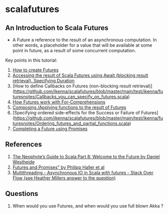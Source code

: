 scalafutures
============


An Introduction to Scala Futures
-------------

* A Future a reference to the result of an asynchronous computation. In other words, a placeholder for a value that will be available at some point in future, as a result of some concurrent computation.

Key points in this tutorial:

1. [How to create Futures](https://github.com/ikenna/scalafutures/blob/master/main/test/ikenna/futuresnotes/How_to_create_futures.scala)
2. [Accessing the result of Scala Futures using Await (blocking result retrieval). Specifying Duration](https://github.com/ikenna/scalafutures/blob/master/main/test/ikenna/futuresnotes/Accessing_the_result_of_a_future.scala)
3. [How to define Callbacks on Futures (non-blocking result retrieval)] (https://github.com/ikenna/scalafutures/blob/master/main/test/ikenna/futuresnotes/Callbacks_you_can_specify_on_futures.scala)
4. [How Futures work with For-Comprehensions](https://github.com/ikenna/scalafutures/blob/master/main/test/ikenna/futuresnotes/For_comprehensions_and_Futures.scala)
5. [Composing /Applying functions to the result of Futures](https://github.com/ikenna/scalafutures/blob/master/main/test/ikenna/futuresnotes/Composition_applying_functions_to_the_result_of_futures.scala)
6. [Specifying ordered side-effects for the Success or Failure of Futures]  (https://github.com/ikenna/scalafutures/blob/master/main/test/ikenna/futuresnotes/Ordering_futures_and_partial_functions.scala)
7. [Completing a Future using Promises](https://github.com/ikenna/scalafutures/blob/master/main/test/ikenna/futuresnotes/How_does_a_Future_complete.scala)


References
-------------

1. [The Neophyte’s Guide to Scala Part 8: Welcome to the Future by Daniel Westheide](http://danielwestheide.com/blog/2013/01/09/the-neophytes-guide-to-scala-part-8-welcome-to-the-future.html)
2. [Futures and Promises" by Philipp Haller et al](http://docs.scala-lang.org/overviews/core/futures.html)
3. [Multithreading - Asynchronous IO in Scala with futures - Stack Over Flow (see Heather Millers answer to the question)](http://stackoverflow.com/questions/13097754/asynchronous-io-in-scala-with-futures)

Questions
------------
1. When would you use Futures, and when would you use full blown Akka ?
